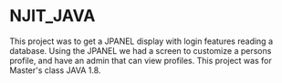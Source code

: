# NJIT_JAVA

This project was to get a JPANEL display with login features reading a database.  Using the JPANEL we had a screen to customize a persons profile, and have an admin that can view profiles.  This project was for Master's class JAVA 1.8.
